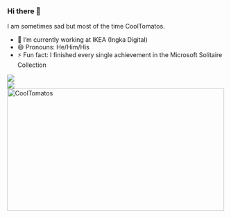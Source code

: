 ### Hi there 👋

I am sometimes sad but most of the time CoolTomatos.
- 🔭 I’m currently working at IKEA (Ingka Digital)
- 😄 Pronouns: He/Him/His
- ⚡ Fun fact: I finished every single achievement in the Microsoft Solitaire Collection

<a href="https://www.trueachievements.com/gamer/酷酷西红柿-7480"><img src="https://www.trueachievements.com/gamercards/酷酷西红柿.png"/></a>
<br>
<a href="https://psnprofiles.com/CoolTomatos"><img src="https://card.psnprofiles.com/2/CoolTomatos.png" border="0"></a>
<br>
<a target="_blank" href="https://trakt.tv/users/cooltomatos"><img width="500" height="281" alt="CoolTomatos" src="https://widgets.trakt.tv/users/e3571215cfb3a944c88630d97c2779e4/watched/fanart2@2x.jpg" /></a>

<!--
**CoolTomatos/CoolTomatos** is a ✨ _special_ ✨ repository because its `README.md` (this file) appears on your GitHub profile.

Here are some ideas to get you started:

- 🔭 I’m currently working on ...
- 🌱 I’m currently learning ...
- 👯 I’m looking to collaborate on ...
- 🤔 I’m looking for help with ...
- 💬 Ask me about ...
- 📫 How to reach me: ...
- 😄 Pronouns: ...
- ⚡ Fun fact: ...
-->
